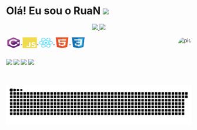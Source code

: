 <h1> Olá! Eu sou o RuaN <img src="https://i.ibb.co/fDRV4Fb/hi.gif" width="30px"></h1>

<div align="center">
  <a href="https://github.com/RuaN369">
  <img height="150em" src="https://github-readme-stats.vercel.app/api?username=RuaN369&show_icons=true&theme=apprentice&include_all_commits=true&count_private=true"/>
  <img height="150em" src="https://github-readme-stats.vercel.app/api/top-langs/?username=RuaN369&layout=compact&langs_count=7&theme=apprentice"/>
</div>

<div style="display: inline_block"><br>
  <img align="center" alt="Csharp" height="30" width="40" src="https://raw.githubusercontent.com/devicons/devicon/master/icons/csharp/csharp-original.svg">
  <img align="center" alt="JavaScript" height="30" width="40" src="https://raw.githubusercontent.com/devicons/devicon/master/icons/javascript/javascript-plain.svg">
  <img align="center" alt="React" height="30" width="40" src="https://raw.githubusercontent.com/devicons/devicon/master/icons/react/react-original.svg">
  <img align="center" alt="HTML" height="30" width="40" src="https://raw.githubusercontent.com/devicons/devicon/master/icons/html5/html5-original.svg">
  <img align="center" alt="CSS" height="30" width="40" src="https://raw.githubusercontent.com/devicons/devicon/master/icons/css3/css3-original.svg">
  <img align="right"  alt="pic" height="130" style="border-radius:50px;" src="https://cdn.discordapp.com/attachments/821835598582775829/931691457792856114/guts-berserk.gif">
</div>
  
  ##
 
<div>
  <a href="https://www.beecrowd.com.br/judge/pt/profile/611849" alt="beecrowd">
  <img height="30em" src="https://www.beecrowd.com.br/home/wp-content/uploads/2021/08/beecrowd__roxoHorClean-small-PNG-1.png" /></a>
  <a href="mailto:ruanbpeixoto@gmail.com" alt="Gmail">
  <img src="https://img.shields.io/badge/-Gmail-FF0000?style=flat-square&labelColor=FF0000&logo=gmail&logoColor=white&link=ruanbpeixoto@gmail.com" /></a>
  <a href="https://www.linkedin.com/in/ruan-peixoto" alt="Linkedin">
  <img src="https://img.shields.io/badge/-Linkedin-0e76a8?style=flat-square&logo=Linkedin&logoColor=white&link=https://www.linkedin.com/in/ruan-peixoto/" /></a>
  <a href="https://github.com/RuaN369" alt="Github">
  <img src="https://img.shields.io/github/followers/RuaN369?style=social"></a>
  
  ![Snake animation](https://github.com/RuaN369/RuaN369/blob/output/github-contribution-grid-snake.svg)
 
</div>
